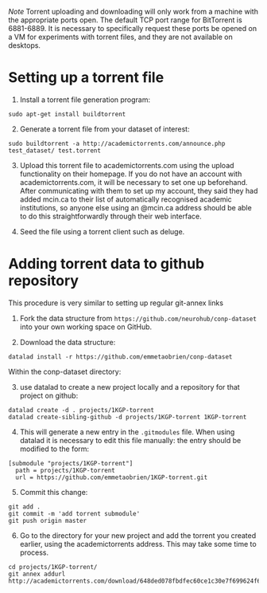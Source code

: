 *Note* Torrent uploading and downloading will only work from a machine with the appropriate ports open.  The default TCP port range for BitTorrent is 6881-6889.  It is necessary to specifically request these ports be opened on a VM for experiments with torrent files, and they are not available on desktops.


# Setting up a torrent file 

1. Install a torrent file generation program:

```
sudo apt-get install buildtorrent
```

2. Generate a torrent file from your dataset of interest:

```
sudo buildtorrent -a http://academictorrents.com/announce.php test_dataset/ test.torrent
```

3. Upload this torrent file to academictorrents.com using the upload functionality on their homepage.  If you do not have an account with academictorrents.com, it will be necessary to set one up beforehand.  After communicating with them to set up my account, they said they had added mcin.ca to their list of automatically recognised academic institutions, so anyone else using an @mcin.ca address should be able to do this straightforwardly through their web interface.

4. Seed the file using a torrent client such as deluge.


# Adding torrent data to github repository

This procedure is very similar to setting up regular git-annex links

1. Fork the data structure from ```https://github.com/neurohub/conp-dataset``` into your own working space on GitHub.

2. Download the data structure:


```
datalad install -r https://github.com/emmetaobrien/conp-dataset
```

Within the conp-dataset directory:

3. use datalad to create a new project locally and a repository for that project on github:

```
datalad create -d . projects/1KGP-torrent
datalad create-sibling-github -d projects/1KGP-torrent 1KGP-torrent
```

4. This will generate a new entry in the ```.gitmodules``` file.  When using datalad it is necessary to edit this file manually: the entry should be modified to the form:

```
[submodule "projects/1KGP-torrent"]
  path = projects/1KGP-torrent
  url = https://github.com/emmetaobrien/1KGP-torrent.git
```

5. Commit this change:

```
git add .
git commit -m 'add torrent submodule'
git push origin master
```

6. Go to the directory for your new project and add the torrent you created earlier, using the academictorrents address.  This may take some time to process.

```
cd projects/1KGP-torrent/
git annex addurl http://academictorrents.com/download/648ded078fbdfec60ce1c30e7f699624f6b05c7a.torrent
```

